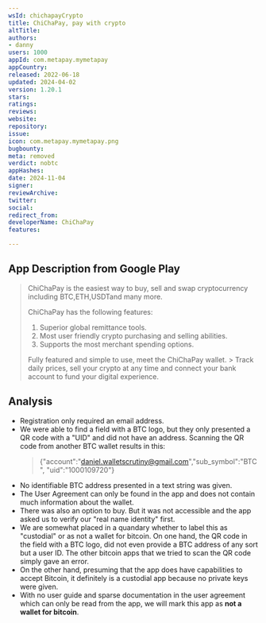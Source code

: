 ```yaml
---
wsId: chichapayCrypto
title: ChiChaPay, pay with crypto
altTitle: 
authors:
- danny
users: 1000
appId: com.metapay.mymetapay
appCountry: 
released: 2022-06-18
updated: 2024-04-02
version: 1.20.1
stars: 
ratings: 
reviews: 
website: 
repository: 
issue: 
icon: com.metapay.mymetapay.png
bugbounty: 
meta: removed
verdict: nobtc
appHashes: 
date: 2024-11-04
signer: 
reviewArchive: 
twitter: 
social: 
redirect_from: 
developerName: ChiChaPay
features: 

---
```


## App Description from Google Play

> ChiChaPay is the easiest way to buy, sell and swap cryptocurrency including BTC,ETH,USDTand many more.
>
> ChiChaPay has the following features:
> 1. Superior global remittance tools.
> 2. Most user friendly crypto purchasing and selling abilities.
> 3. Supports the most merchant spending options.
>
> Fully featured and simple to use, meet the ChiChaPay wallet. >
> Track daily prices, sell your crypto at any time and connect your bank account to fund your digital experience.

## Analysis

- Registration only required an email address. 
- We were able to find a field with a BTC logo, but they only presented a QR code with a "UID" and did not have an address. Scanning the QR code from another BTC wallet results in this:
  >  {"account":"daniel.walletscrutiny@gmail.com","sub_symbol":"BTC", "uid":"1000109720"}
- No identifiable BTC address presented in a text string was given. 
- The User Agreement can only be found in the app and does not contain much information about the wallet. 
- There was also an option to buy. But it was not accessible and the app asked us to verify our "real name identity" first. 
- We are somewhat placed in a quandary whether to label this as "custodial" or as not a wallet for bitcoin. On one hand, the QR code in the field with a BTC logo, did not even provide a BTC address of any sort but a user ID. The other bitcoin apps that we tried to scan the QR code simply gave an error. 
- On the other hand, presuming that the app does have capabilities to accept Bitcoin, it definitely is a custodial app because no private keys were given. 
- With no user guide and sparse documentation in the user agreement which can only be read from the app, we will mark this app as **not a wallet for bitcoin**. 
